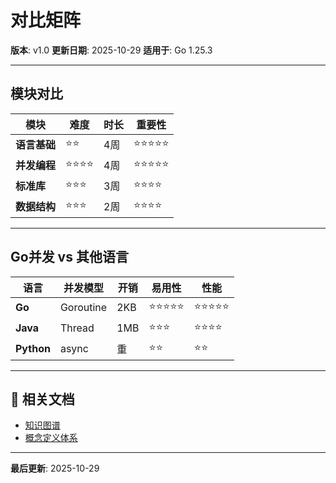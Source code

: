 # 对比矩阵

**版本**: v1.0
**更新日期**: 2025-10-29
**适用于**: Go 1.25.3

---

## 模块对比

| 模块 | 难度 | 时长 | 重要性 |
|------|------|------|-------|
| **语言基础** | ⭐⭐ | 4周 | ⭐⭐⭐⭐⭐ |
| **并发编程** | ⭐⭐⭐⭐ | 4周 | ⭐⭐⭐⭐⭐ |
| **标准库** | ⭐⭐⭐ | 3周 | ⭐⭐⭐⭐ |
| **数据结构** | ⭐⭐⭐ | 2周 | ⭐⭐⭐⭐ |

---

## Go并发 vs 其他语言

| 语言 | 并发模型 | 开销 | 易用性 | 性能 |
|------|---------|------|-------|------|
| **Go** | Goroutine | 2KB | ⭐⭐⭐⭐⭐ | ⭐⭐⭐⭐⭐ |
| **Java** | Thread | 1MB | ⭐⭐⭐ | ⭐⭐⭐⭐ |
| **Python** | async | 重 | ⭐⭐ | ⭐⭐ |

---

## 🔗 相关文档

- [知识图谱](./00-知识图谱.md)
- [概念定义体系](./00-概念定义体系.md)

---

**最后更新**: 2025-10-29
